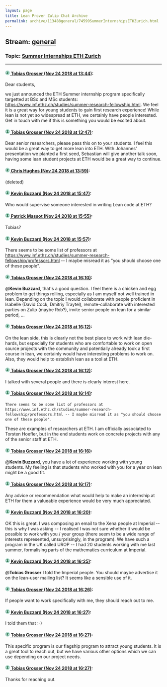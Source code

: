 ```yaml
---
layout: page
title: Lean Prover Zulip Chat Archive 
permalink: archive/113488general/74599SummerInternshipsETHZurich.html
---
```


## Stream: [general](index.html)
### Topic: [Summer Internships ETH Zurich](74599SummerInternshipsETHZurich.html)

---

#### [![Click to go to Zulip](../../assets/img/zulip2.png) Tobias Grosser (Nov 24 2018 at 13:44)](https://leanprover.zulipchat.com/#narrow/stream/113488-general/topic/Summer%20Internships%20ETH%20Zurich/near/148276335):
Dear students,

we just announced the ETH Summer internship program specifically targetted at BSc and MSc students: https://www.inf.ethz.ch/studies/summer-research-fellowship.html. We feel it is a great way for young students to gain first research experience! While lean is not yet so widespread at ETH, we certainly have people interested. Get in touch with me if this is something you would be excited about.

#### [![Click to go to Zulip](../../assets/img/zulip2.png) Tobias Grosser (Nov 24 2018 at 13:47)](https://leanprover.zulipchat.com/#narrow/stream/113488-general/topic/Summer%20Internships%20ETH%20Zurich/near/148276415):
Dear senior researchers, please pass this on to your students. I feel this would be a great way to get more lean into ETH. With Johannes' presentation we planted a first seed, Sebastian will give another talk soon, having some lean student projects at ETH would be a great way to continue.

#### [![Click to go to Zulip](../../assets/img/zulip2.png) Chris Hughes (Nov 24 2018 at 13:59)](https://leanprover.zulipchat.com/#narrow/stream/113488-general/topic/Summer%20Internships%20ETH%20Zurich/near/148276741):
(deleted)

#### [![Click to go to Zulip](../../assets/img/zulip2.png) Kevin Buzzard (Nov 24 2018 at 15:47)](https://leanprover.zulipchat.com/#narrow/stream/113488-general/topic/Summer%20Internships%20ETH%20Zurich/near/148279986):
Who would supervise someone interested in writing Lean code at ETH?

#### [![Click to go to Zulip](../../assets/img/zulip2.png) Patrick Massot (Nov 24 2018 at 15:55)](https://leanprover.zulipchat.com/#narrow/stream/113488-general/topic/Summer%20Internships%20ETH%20Zurich/near/148280224):
Tobias?

#### [![Click to go to Zulip](../../assets/img/zulip2.png) Kevin Buzzard (Nov 24 2018 at 15:57)](https://leanprover.zulipchat.com/#narrow/stream/113488-general/topic/Summer%20Internships%20ETH%20Zurich/near/148280272):
There seems to be some list of professors at https://www.inf.ethz.ch/studies/summer-research-fellowship/professors.html -- I maybe misread it as "you should choose one of these people".

#### [![Click to go to Zulip](../../assets/img/zulip2.png) Tobias Grosser (Nov 24 2018 at 16:10)](https://leanprover.zulipchat.com/#narrow/stream/113488-general/topic/Summer%20Internships%20ETH%20Zurich/near/148280678):
@**Kevin Buzzard**, that's a good question. I feel there is a chicken and egg problem to get things rolling, especially as I am myself not well trained in lean. Depending on the topic I would collaborate with people proficient in Isabelle (David Cock, Dmitriy Traytel), remote-collaborate with interested parties on Zulip (maybe Rob?),  invite senior people on lean for a similar period, ...

#### [![Click to go to Zulip](../../assets/img/zulip2.png) Tobias Grosser (Nov 24 2018 at 16:12)](https://leanprover.zulipchat.com/#narrow/stream/113488-general/topic/Summer%20Internships%20ETH%20Zurich/near/148280735):
On the lean side, this is clearly not the best place to work with lean die-hards, but especially for students who are comfortable to work on open source projects with the community and potentially already took a first course in lean, we certainly would have interesting problems to work on. Also, they would help to establish lean as a tool at ETH.

#### [![Click to go to Zulip](../../assets/img/zulip2.png) Tobias Grosser (Nov 24 2018 at 16:12)](https://leanprover.zulipchat.com/#narrow/stream/113488-general/topic/Summer%20Internships%20ETH%20Zurich/near/148280738):
I talked with several people and there is clearly interest here.

#### [![Click to go to Zulip](../../assets/img/zulip2.png) Tobias Grosser (Nov 24 2018 at 16:14)](https://leanprover.zulipchat.com/#narrow/stream/113488-general/topic/Summer%20Internships%20ETH%20Zurich/near/148280789):
```quote
There seems to be some list of professors at https://www.inf.ethz.ch/studies/summer-research-fellowship/professors.html -- I maybe misread it as "you should choose one of these people".
```
These are examples of researchers at ETH. I am officially associated to Torsten Hoefler, but in the end students work on concrete projects with any of the senior staff at ETH.

#### [![Click to go to Zulip](../../assets/img/zulip2.png) Tobias Grosser (Nov 24 2018 at 16:16)](https://leanprover.zulipchat.com/#narrow/stream/113488-general/topic/Summer%20Internships%20ETH%20Zurich/near/148280849):
@**Kevin Buzzard**, you have a lot of experience working with young students. My feeling is that students who worked with you for a year on lean might be a good fit.

#### [![Click to go to Zulip](../../assets/img/zulip2.png) Tobias Grosser (Nov 24 2018 at 16:17)](https://leanprover.zulipchat.com/#narrow/stream/113488-general/topic/Summer%20Internships%20ETH%20Zurich/near/148280861):
Any advice or recommendation what would help to make an internship at ETH for them a valueable experience would be very much appreciated.

#### [![Click to go to Zulip](../../assets/img/zulip2.png) Kevin Buzzard (Nov 24 2018 at 16:20)](https://leanprover.zulipchat.com/#narrow/stream/113488-general/topic/Summer%20Internships%20ETH%20Zurich/near/148280961):
OK this is great. I was composing an email to the Xena people at Imperial -- this is why I was asking -- I realised I was not sure whether it would be possible to work with you / your group (there seem to be a wide range of interests represented, unsurprisingly, in the program). We have such a program in the UK called UROP -- I had 20 students working with me last summer, formalising parts of the mathematics curriculum at Imperial.

#### [![Click to go to Zulip](../../assets/img/zulip2.png) Kevin Buzzard (Nov 24 2018 at 16:25)](https://leanprover.zulipchat.com/#narrow/stream/113488-general/topic/Summer%20Internships%20ETH%20Zurich/near/148281113):
@**Tobias Grosser** I told the Imperial people. You should maybe advertise it on the lean-user mailing list? It seems like a sensible use of it.

#### [![Click to go to Zulip](../../assets/img/zulip2.png) Tobias Grosser (Nov 24 2018 at 16:26)](https://leanprover.zulipchat.com/#narrow/stream/113488-general/topic/Summer%20Internships%20ETH%20Zurich/near/148281157):
If people want to work specifically with me, they should reach out to me.

#### [![Click to go to Zulip](../../assets/img/zulip2.png) Kevin Buzzard (Nov 24 2018 at 16:27)](https://leanprover.zulipchat.com/#narrow/stream/113488-general/topic/Summer%20Internships%20ETH%20Zurich/near/148281170):
I told them that :-)

#### [![Click to go to Zulip](../../assets/img/zulip2.png) Tobias Grosser (Nov 24 2018 at 16:27)](https://leanprover.zulipchat.com/#narrow/stream/113488-general/topic/Summer%20Internships%20ETH%20Zurich/near/148281171):
This specific program is our flagship program to attract young students. It is a great tool to reach out, but we have various other options which we can use depending on our project needs.

#### [![Click to go to Zulip](../../assets/img/zulip2.png) Tobias Grosser (Nov 24 2018 at 16:27)](https://leanprover.zulipchat.com/#narrow/stream/113488-general/topic/Summer%20Internships%20ETH%20Zurich/near/148281176):
Thanks for reaching out.

